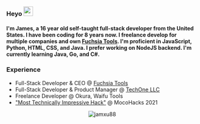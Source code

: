 ### Heyo <img src="https://media.giphy.com/media/hvRJCLFzcasrR4ia7z/giphy.gif" width="25px">
#### I'm James, a 16 year old self-taught full-stack developer from the United States. I have been coding for 8 years now. I freelance develop for multiple companies and own [Fuchsia Tools](https://fuchsia.tools/). I'm proficient in JavaScript, Python, HTML, CSS, and Java. I prefer working on NodeJS backend. I'm currently learning Java, Go, and C#.<br>

### Experience<br>
- Full-Stack Developer & CEO @ [Fuchsia Tools](https://fuchsia.tools/)
- Full-Stack Developer & Product Manager @ [TechOne LLC](http://techone.dev/)
- Freelance Developer @ Okura, Waifu Tools
- ["Most Technically Impressive Hack"](https://devpost.com/software/movie-night-ivtqjn) @ MocoHacks 2021

<p align="center"> <img src="https://github-readme-stats.vercel.app/api?username=jamxu88&show_icons=true&theme=gotham" alt="jamxu88" />
<!--
**jamxu88/jamxu88** is a ✨ _special_ ✨ repository because its `README.md` (this file) appears on your GitHub profile.

Here are some ideas to get you started:

- 🔭 I’m currently working on ...
- 🌱 I’m currently learning ...
- 👯 I’m looking to collaborate on ...
- 🤔 I’m looking for help with ...
- 💬 Ask me about ...
- 📫 How to reach me: ...
- 😄 Pronouns: ...
- ⚡ Fun fact: ...
-->
